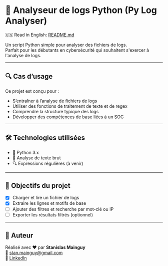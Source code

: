 # 🐍 Analyseur de logs Python (Py Log Analyser)

🇺🇸 Read in English: [README.md](./README.md)

Un script Python simple pour analyser des fichiers de logs.  
Parfait pour les débutants en cybersécurité qui souhaitent s'exercer à l'analyse de logs.

---

## 🔍 Cas d’usage

Ce projet est conçu pour :

- S’entraîner à l’analyse de fichiers de logs
- Utiliser des fonctions de traitement de texte et de regex
- Comprendre la structure typique des logs
- Développer des compétences de base liées à un SOC

---

## 🛠️ Technologies utilisées

- 🐍 Python 3.x
- 📄 Analyse de texte brut
- 🔍 Expressions régulières (à venir)

---

## 🎯 Objectifs du projet

- [x] Charger et lire un fichier de logs
- [x] Extraire les lignes et motifs de base
- [ ] Ajouter des filtres et recherche par mot-clé ou IP
- [ ] Exporter les résultats filtrés (optionnel)

---

## 👤 Auteur

Réalisé avec ❤️ par **Stanislas Mainguy**  
📧 <stan.mainguy@gmail.com>  
🔗 [LinkedIn](https://www.linkedin.com/in/stanislas-m-322a972b3/)
